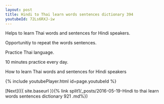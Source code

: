 ```yaml
---
layout: post
title: Hindi to Thai learn words sentences dictionary 394 
youtubeId: 72Ls6RXJ-iw
---
```

 
 
Helps to learn Thai words and sentences for Hindi speakers.

Opportunitiy to repeat the words sentences. 

Practice Thai language. 
 
10 minutes practice every day. 
 
How to learn Thai words and sentences for Hindi speakers 
 
{% include youtubePlayer.html id=page.youtubeId %}
 
 
[Next]({{ site.baseurl }}{% link  split1/_posts/2016-05-19-Hindi to thai learn words sentences dictionary 921 .md%})
 
